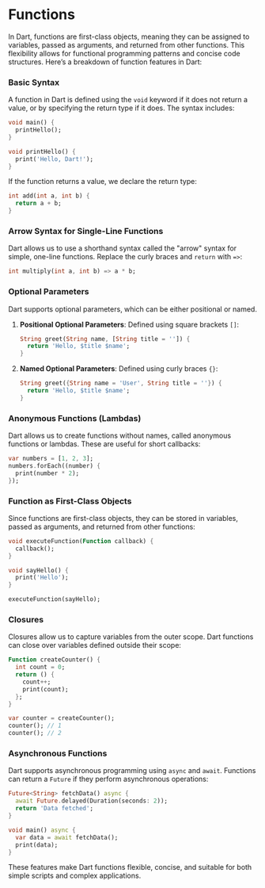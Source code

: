 # Functions

In Dart, functions are first-class objects, meaning they can be assigned to variables, passed as arguments, and returned from other functions. This flexibility allows for functional programming patterns and concise code structures. Here’s a breakdown of function features in Dart:

### Basic Syntax
A function in Dart is defined using the `void` keyword if it does not return a value, or by specifying the return type if it does. The syntax includes:

```dart
void main() {
  printHello();
}

void printHello() {
  print('Hello, Dart!');
}
```

If the function returns a value, we declare the return type:

```dart
int add(int a, int b) {
  return a + b;
}
```

### Arrow Syntax for Single-Line Functions
Dart allows us to use a shorthand syntax called the "arrow" syntax for simple, one-line functions. Replace the curly braces and `return` with `=>`:

```dart
int multiply(int a, int b) => a * b;
```

### Optional Parameters
Dart supports optional parameters, which can be either positional or named.

1. **Positional Optional Parameters**: Defined using square brackets `[]`:

    ```dart
    String greet(String name, [String title = '']) {
      return 'Hello, $title $name';
    }
    ```

2. **Named Optional Parameters**: Defined using curly braces `{}`:

    ```dart
    String greet({String name = 'User', String title = ''}) {
      return 'Hello, $title $name';
    }
    ```

### Anonymous Functions (Lambdas)
Dart allows us to create functions without names, called anonymous functions or lambdas. These are useful for short callbacks:

```dart
var numbers = [1, 2, 3];
numbers.forEach((number) {
  print(number * 2);
});
```

### Function as First-Class Objects
Since functions are first-class objects, they can be stored in variables, passed as arguments, and returned from other functions:

```dart
void executeFunction(Function callback) {
  callback();
}

void sayHello() {
  print('Hello');
}

executeFunction(sayHello);
```

### Closures
Closures allow us to capture variables from the outer scope. Dart functions can close over variables defined outside their scope:

```dart
Function createCounter() {
  int count = 0;
  return () {
    count++;
    print(count);
  };
}

var counter = createCounter();
counter(); // 1
counter(); // 2
```

### Asynchronous Functions
Dart supports asynchronous programming using `async` and `await`. Functions can return a `Future` if they perform asynchronous operations:

```dart
Future<String> fetchData() async {
  await Future.delayed(Duration(seconds: 2));
  return 'Data fetched';
}

void main() async {
  var data = await fetchData();
  print(data);
}
```

These features make Dart functions flexible, concise, and suitable for both simple scripts and complex applications.